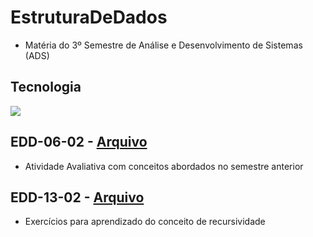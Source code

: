 # EstruturaDeDados
- Matéria do 3º Semestre de Análise e Desenvolvimento de Sistemas (ADS) 

## Tecnologia <br>
![](https://img.shields.io/badge/Java-ED8B00?style=for-the-badge&logo=openjdk&logoColor=white)

## EDD-06-02 - <a href="EDD-06-02">Arquivo<a/>
- Atividade Avaliativa com conceitos abordados no semestre anterior

## EDD-13-02 - <a href="EDD-13-02">Arquivo<a/>
- Exercícios para aprendizado do conceito de recursividade 
